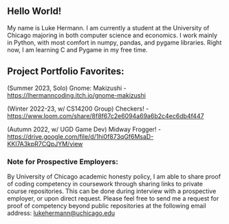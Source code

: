 ## Hello World!

My name is Luke Hermann. I am currently a student at the University of Chicago majoring in both computer science and economics. I work mainly in Python, with most comfort in numpy, pandas, and pygame libraries. Right now, I am learning C and Pygame in my free time.

## Project Portfolio Favorites:
(Summer 2023, Solo) Gnome: Makizushi - https://lhermanncoding.itch.io/gnome-makizushi

(Winter 2022-23, w/ CS14200 Group) Checkers! - https://www.loom.com/share/8f8f67c2e6094a69a6b2c4ec6db4f447

(Autumn 2022, w/ UGD Game Dev) Midway Frogger! - https://drive.google.com/file/d/1hi0f873qGf6MsaD-KKI7A3kpR7CQpJYM/view

### Note for Prospective Employers:
By University of Chicago academic honesty policy, I am able to share proof of coding competency in coursework through sharing links to private course repositories. This can be done during interview with a prospective employer, or upon direct request. Please feel free to send me a request for proof of competency beyond public repositories at the following email address: lukehermann@uchicago.edu
